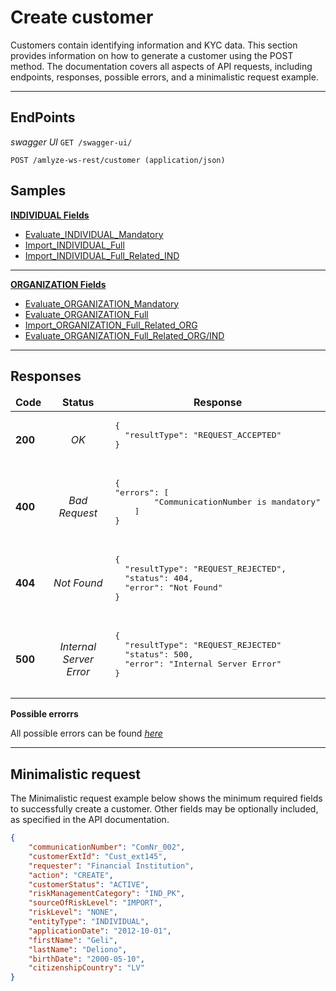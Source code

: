 # Create customer



Customers contain identifying information and KYC data. This section provides information on how to generate a customer using the POST method. The documentation covers all aspects of API requests, including endpoints, responses, possible errors, and a minimalistic request example.

------------


## EndPoints

*swagger UI* `GET /swagger-ui/`

`POST /amlyze-ws-rest/customer (application/json)`


## Samples

[<b>INDIVIDUAL Fields</b>](INDIVIDUAL/INDIVIDUAL_FIelds.md)

* [Evaluate_INDIVIDUAL_Mandatory](INDIVIDUAL/INDIVIDUAL_Samples/evaluate_INDIVIDUAL_Mandatory.json) 
* [Import_INDIVIDUAL_Full](INDIVIDUAL/INDIVIDUAL_Samples/import_INDIVIDUAL_Full.json)
* [Import_INDIVIDUAL_Full_Related_IND](INDIVIDUAL/INDIVIDUAL_Samples/import_INDIVIDUAL_Full_Related_IND.json)

--- 
[<b>ORGANIZATION Fields</b>](ORGANIZATION/ORGANIZATION_FIelds.md)
* [Evaluate_ORGANIZATION_Mandatory](ORGANIZATION/ORGANIZATION_Samples/evaluate_ORGANIZATION_Mandatory.json) 
* [Evaluate_ORGANIZATION_Full](ORGANIZATION/ORGANIZATION_Samples/evaluate_ORGANIZATION_Full.json)
* [Import_ORGANIZATION_Full_Related_ORG](ORGANIZATION/ORGANIZATION_Samples/import_ORGANIZATION_Full_Related_ORG.json)
* [Evaluate_ORGANIZATION_Full_Related_ORG/IND](ORGANIZATION/ORGANIZATION_Samples/evaluate_ORGANIZATION_Full_Related_ORG_IND.json)

----------------------

## Responses

<table>
		<thead>
			<tr>
				<td style="text-align:center"><b>Code</b></td>
				<td style="text-align:center"><b>Status</b></td>
				<td style="text-align:center"><b>Response</b></td>
			</tr>
		</thead>
		<tbody>
			<tr>
				<td><b>200</b></td>
				<td style="text-align:center"><i>OK</i></td>
				<td>
					<pre>
{
  "resultType": "REQUEST_ACCEPTED"
}
                    </pre>
				</td>
			</tr>
			<tr>
				<td><b>400</b></td>
				<td style="text-align:center"><i>Bad Request</i></td>
				<td> 
                    <pre>
{
"errors": [
        "CommunicationNumber is mandatory"
   	]
}
                    </pre>
				</td>
			</tr>
				<tr>
				<td><b>404</b></td>
				<td style="text-align:center"><i>Not Found</i></td>
				<td> 
                    <pre>
{
  "resultType": "REQUEST_REJECTED",
  "status": 404,
  "error": "Not Found"
}
                    </pre>
				</td>
			</tr>
			<tr>
				<td><b>500</b></td>
				<td style="text-align:center"><i>Internal Server Error</i></td>
				<td> 
                    <pre>
{
  "resultType": "REQUEST_REJECTED"
  "status": 500,
  "error": "Internal Server Error"
}
                    </pre>
				</td>
			</tr>
		</tbody>
</table>


**Possible errorrs**

All possible errors can be found [*here*](cust_possible_errors.md)  


------


## Minimalistic request

The Minimalistic request example below shows the minimum required fields to successfully create a customer. Other fields may be optionally included, as specified in the API documentation.



```json
{
	"communicationNumber": "ComNr_002",
	"customerExtId": "Cust_ext145",
	"requester": "Financial Institution",
	"action": "CREATE",
	"customerStatus": "ACTIVE",
	"riskManagementCategory": "IND_PK",
	"sourceOfRiskLevel": "IMPORT",
	"riskLevel": "NONE",
	"entityType": "INDIVIDUAL",
	"applicationDate": "2012-10-01",
	"firstName": "Geli",
	"lastName": "Deliono",
	"birthDate": "2000-05-10",
	"citizenshipCountry": "LV"
}
```




